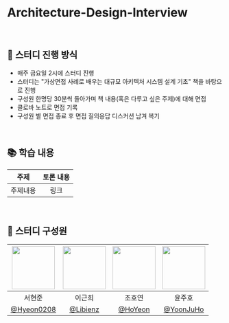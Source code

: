 # Architecture-Design-Interview

<br>

## 🚀 스터디 진행 방식
- 매주 금요일 2시에 스터디 진행
- 스터디는 "가상면접 사례로 배우는 대규모 아키텍처 시스템 설계 기초" 책을 바탕으로 진행
- 구성원 한명당 30분씩 돌아가며 책 내용(혹은 다루고 싶은 주제)에 대해 면접
- 클로바 노트로 면접 기록
- 구성원 별 면접 종료 후 면접 질의응답 디스커션 남겨 복기

<br>

## 📚 학습 내용

| 주제 | 토론 내용 |
|:---:|:---:|
| 주제내용 | 링크 |

<br>

## 👥 스터디 구성원

| <img src="https://github.com/user-attachments/assets/2ac061ef-0a35-4eef-98f0-b0645c5e2b47" width="100"> | <img src="https://github.com/user-attachments/assets/cd6177ed-9a59-4e9a-9490-72ef8ae4e9e5" width="100"> | <img src="https://github.com/user-attachments/assets/5b3b7b32-33f8-422e-a6e0-38e836500b6c" width="100"> | <img src="https://github.com/user-attachments/assets/70e558ad-65ac-4871-8683-e1d9757349c5" width="100"> |
|:---:|:---:|:---:|:---:|
| 서현준 | 이근희 | 조호연 | 윤주호 |
| [@Hyeon0208](https://github.com/Hyeon0208) | [@Libienz](https://github.com/Libienz) | [@HoYeon](https://github.com/hoyeonyy) | [@YoonJuHo](https://github.com/Ho-Tea) |

<br>

